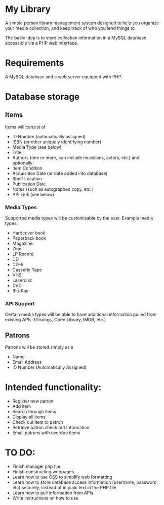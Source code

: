 # My Library

A simple person library management system designed to help you organize your media collection, and keep track of who you lend things to.

The basic idea is to store collection information in a MySQL database accessible via a PHP web interface.

# Requirements

A MySQL database and a web server equipped with PHP.

# Database storage

## Items

Items will consist of
* ID Number (automatically assigned)
* ISBN (or other uniquely identifying number)
* Media Type (see below)
* Title
* Authors (one or more, can include musicians, actors, etc.)
and optionally:
* Item Condition
* Acquisition Date (or date added into database)
* Shelf Location
* Publication Date
* Notes (such as autographed copy, etc.)
* API Link (see below)

### Media Types

Supported media types will be customizable by the user.
Example media types:
* Hardcover book
* Paperback book
* Magazine
* Zine
* LP Record
* CD
* CD-R
* Cassette Tape
* VHS
* Laserdisc
* DVD
* Blu-Ray

### API Support

Certain media types will be able to have additional information pulled from existing APIs.
(Discogs, Open Library, IMDB, etc.)

## Patrons

Patrons will be stored simply as a 
* Name
* Email Address
* ID Number (Automatically Assigned)

# Intended functionality:

* Register new patron
* Add item
* Search through items
* Display all items
* Check out item to patron
* Retrieve patron check out information
* Email patrons with overdue items

# TO DO:

* Finish manager php file
* Finish constructing webpages
* Learn how to use CSS to simplify web formatting
* Learn how to store database access information (username, password, etc) securely, instead of in plain text in the PHP file.
* Learn how to pull information from APIs
* Write instructions on how to use


